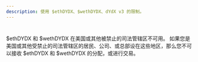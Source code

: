 ```yaml
---
description: 使用 $ethDYDX、$wethDYDX、dYdX v3 的限制。
---
```


#

$ethDYDX 和 $wethDYDX 在美国或其他被禁止的司法管辖区不可用。 如果您是美国或其他受禁止的司法管辖区的居民、公司、或总部设在这些地区，那么您不可以接收 $ethDYDX 和 $wethDYDX 的分配，或进行交易。
